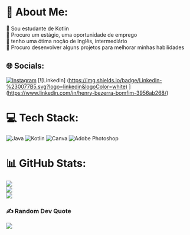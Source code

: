 # 💫 About Me:
🔭 Sou estudante de Kotlin<br>🤝 Procuro um estágio, uma oportunidade de emprego<br>🌱 tenho uma ótima noção de Inglês, intermediário<br>💬 Procuro desenvolver alguns projetos para melhorar minhas habilidades<br>


## 🌐 Socials:
[![Instagram](https://img.shields.io/badge/Instagram-%23E4405F.svg?logo=Instagram&logoColor=white)](https://instagram.com/https://www.instagram.com/_henrybf/) [![LinkedIn] ([https://img.shields.io/badge/LinkedIn-%230077B5.svg?logo=linkedin&logoColor=white)](https://linkedin.com/in/https://www.linkedin.com/in/henry-bezerra-bomfim-3956ab268/) ](https://www.linkedin.com/in/henry-bezerra-bomfim-3956ab268/)

# 💻 Tech Stack:
![Java](https://img.shields.io/badge/java-%23ED8B00.svg?style=flat-square&logo=java&logoColor=white) ![Kotlin](https://img.shields.io/badge/kotlin-%230095D5.svg?style=flat-square&logo=kotlin&logoColor=white) ![Canva](https://img.shields.io/badge/Canva-%2300C4CC.svg?style=flat-square&logo=Canva&logoColor=white) ![Adobe Photoshop](https://img.shields.io/badge/adobephotoshop-%2331A8FF.svg?style=flat-square&logo=adobephotoshop&logoColor=white)
# 📊 GitHub Stats:
![](https://github-readme-stats.vercel.app/api?username=HenryBomfim&theme=prussian&hide_border=false&include_all_commits=false&count_private=false)<br/>
![](https://github-readme-streak-stats.herokuapp.com/?user=HenryBomfim&theme=prussian&hide_border=false)<br/>
![](https://github-readme-stats.vercel.app/api/top-langs/?username=HenryBomfim&theme=prussian&hide_border=false&include_all_commits=false&count_private=false&layout=compact)

### ✍️ Random Dev Quote
![](https://quotes-github-readme.vercel.app/api?type=horizontal&theme=radical)

<!-- Proudly created with GPRM ( https://gprm.itsvg.in ) -->
